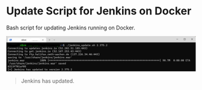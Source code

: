 # Update Script for Jenkins on Docker

Bash script for updating Jenkins running on Docker.

![](https://github.com/ryetiss/update_docker_jenkins/raw/main/Screenshot%202023-01-19%20110935.png)
> Jenkins has updated.
